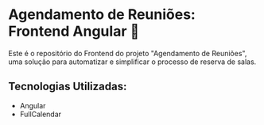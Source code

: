 # Agendamento de Reuniões: Frontend Angular 💼

Este é o repositório do Frontend do projeto "Agendamento de Reuniões", uma solução para automatizar e simplificar o processo de reserva de salas.

## Tecnologias Utilizadas:

- Angular
- FullCalendar
